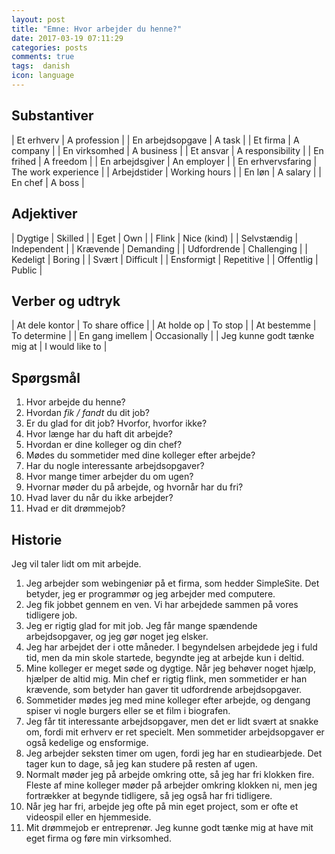 ```yaml
---
layout: post
title: "Emne: Hvor arbejder du henne?"
date: 2017-03-19 07:11:29
categories: posts
comments: true
tags:  danish
icon: language
---
```


## Substantiver

| Et erhverv					| A profession				|
| En arbejdsopgave 		| A task	   					|
| Et firma				 		| A company						|
| En virksomhed		 		| A business						|
| Et ansvar				 		| A responsibility		|
| En frihed				 		| A freedom						|
| En arbejdsgiver			| An employer					|
| En erhvervsfaring		| The work experience	|
| Arbejdstider				| Working hours				|
| En løn							| A salary						|
| En chef							| A boss							|

## Adjektiver

| Dygtige        | Skilled 					|
| Eget					 | Own							|
| Flink					 | Nice (kind)			|
| Selvstændig		 | Independent			|
| Krævende			 | Demanding				|
| Udfordrende		 | Challenging			|
| Kedeligt			 | Boring						|
| Svært					 | Difficult				|
| Ensformigt		 | Repetitive				|
| Offentlig			 | Public						|

## Verber og udtryk

| At dele kontor 							| To share office	|
| At holde op									| To stop					|
| At bestemme		 							| To determine		|
| En gang imellem							| Occasionally		|
| Jeg kunne godt tænke mig at | I would like to	|

## Spørgsmål

1. Hvor arbejde du henne?
2. Hvordan *fik / fandt* du dit job?
3. Er du glad for dit job? Hvorfor, hvorfor ikke?
4. Hvor længe har du haft dit arbejde?
5. Hvordan er dine kolleger og din chef?
6. Mødes du sommetider med dine kolleger efter arbejde?
7. Har du nogle interessante arbejdsopgaver?
8. Hvor mange timer arbejder du om ugen?
9. Hvornar møder du på arbejde, og hvornår har du fri?
10. Hvad laver du når du ikke arbejder?
11. Hvad er dit drømmejob?

## Historie

Jeg vil taler lidt om mit arbejde.

1. Jeg arbejder som webingeniør på et firma, som hedder SimpleSite. Det betyder, jeg er programmør og jeg arbejder med computere.
2. Jeg fik jobbet gennem en ven. Vi har arbejdede sammen på vores tidligere job.
3. Jeg er rigtig glad for mit job. Jeg får mange spændende arbejdsopgaver, og jeg gør noget jeg elsker.
4. Jeg har arbejdet der i otte måneder. I begyndelsen arbejdede jeg i fuld tid, men da min skole startede, begyndte jeg at arbejde kun i deltid.
5. Mine kolleger er meget søde og dygtige. Når jeg behøver noget hjælp, hjælper de altid mig. Min chef er rigtig flink, men sommetider er han krævende, som betyder han gaver tit udfordrende arbejdsopgaver.
6. Sommetider mødes jeg med mine kolleger efter arbejde, og dengang spiser vi nogle burgers eller se et film i biografen.
7. Jeg får tit interessante arbejdsopgaver, men det er lidt svært at snakke om, fordi mit erhverv er ret specielt. Men sommetider arbejdsopgaver er også kedelige og ensformige.
8. Jeg arbejder seksten timer om ugen, fordi jeg har en studiearbjede. Det tager kun to dage, så jeg kan studere på resten af ugen.
9. Normalt møder jeg på arbejde omkring otte, så jeg har fri klokken fire. Fleste af mine kolleger møder på arbejder omkring klokken ni, men jeg fortrækker at begynde tidligere, så jeg også har fri tidligere.
10. Når jeg har fri, arbejde jeg ofte på min eget  project, som er ofte et videospil eller en hjemmeside.
11. Mit drømmejob er entreprenør. Jeg kunne godt tænke mig at have mit eget firma og føre min virksomhed. 
